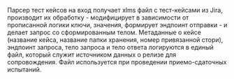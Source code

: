Парсер тест кейсов на вход получает xlms файл с тест-кейсами из Jira, производит их обработку - модифицирует в зависимости от прописанной логики ключи, значения, формирует эндпоинт отправки - и делает запрос со сформированным телом.
Метаданные о кейсе (название кейса, название папки хранения, номер привязанной стори), эндпоинт запроса, тело запроса и тело ответа логируются в единый файл, который служит источником данных о релизе для сопровождения.
Файл используется при проведении приемо-сдаточных испытаний.
